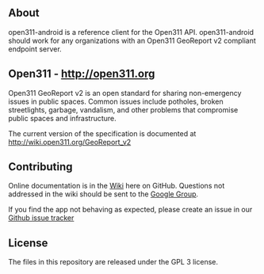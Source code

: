 ## About
open311-android is a reference client for the Open311 API.
open311-android should work for any organizations with an Open311 GeoReport v2 compliant endpoint server.

## Open311 - http://open311.org
Open311 GeoReport v2 is an open standard for sharing non-emergency issues in public spaces.  Common issues include potholes, broken streetlights, garbage, vandalism, and other problems that compromise public spaces and infrastructure.

The current version of the specification is documented at http://wiki.open311.org/GeoReport_v2

## Contributing
Online documentation is in the [Wiki](https://github.com/City-of-Bloomington/open311-android/wiki) here on GitHub.  Questions not addressed in the wiki should be sent to the [Google Group](https://groups.google.com/forum/?fromgroups#!forum/open311-mobile).

If you find the app not behaving as expected, please create an issue in our [Github issue tracker](https://github.com/City-of-Bloomington/open311-android/issues)

## License
The files in this repository are released under the GPL 3 license.
